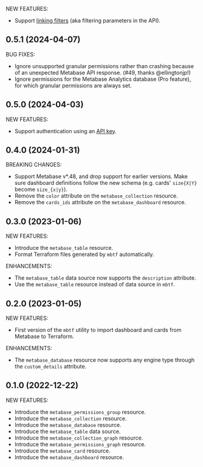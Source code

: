 NEW FEATURES:

- Support [linking filters](https://www.metabase.com/learn/dashboards/linking-filters) (aka filtering parameters in the API).

## 0.5.1 (2024-04-07)

BUG FIXES:

- Ignore unsupported granular permissions rather than crashing because of an unexpected Metabase API response. (#49, thanks @ellingtonjp!)
- Ignore permissions for the Metabase Analytics database (Pro feature), for which granular permissions are always set.

## 0.5.0 (2024-04-03)

NEW FEATURES:

- Support authentication using an [API key](https://www.metabase.com/docs/master/people-and-groups/api-keys).

## 0.4.0 (2024-01-31)

BREAKING CHANGES:

- Support Metabase v\*.48, and drop support for earlier versions. Make sure dashboard definitions follow the new schema (e.g. cards' `size{X|Y}` become `size_{x|y}`).
- Remove the `color` attribute on the `metabase_collection` resource.
- Remove the `cards_ids` attribute on the `metabase_dashboard` resource.

## 0.3.0 (2023-01-06)

NEW FEATURES:

- Introduce the `metabase_table` resource.
- Format Terraform files generated by `mbtf` automatically.

ENHANCEMENTS:

- The `metabase_table` data source now supports the `description` attribute.
- Use the `metabase_table` resource instead of data source in `mbtf`.

## 0.2.0 (2023-01-05)

NEW FEATURES:

- First version of the `mbtf` utility to import dashboard and cards from Metabase to Terraform.

ENHANCEMENTS:

- The `metabase_database` resource now supports any engine type through the `custom_details` attribute.

## 0.1.0 (2022-12-22)

NEW FEATURES:

- Introduce the `metabase_permissions_group` resource.
- Introduce the `metabase_collection` resource.
- Introduce the `metabase_database` resource.
- Introduce the `metabase_table` data source.
- Introduce the `metabase_collection_graph` resource.
- Introduce the `metabase_permissions_graph` resource.
- Introduce the `metabase_card` resource.
- Introduce the `metabase_dashboard` resource.

